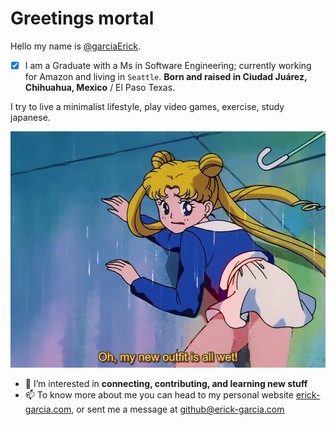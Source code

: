 # Greetings mortal
Hello my name is [@garciaErick](https://github.com/garciaErick).

- [x] I am a Graduate with a Ms in Software Engineering; currently working for Amazon and living in `Seattle`. **Born and raised in Ciudad Juárez, Chihuahua, Mexico** / El Paso Texas. 

I try to live a minimalist lifestyle, play video games, exercise️, study japanese. 

![Alt txt](sailor_wet.png "hello")

- 👀 I’m interested in **connecting, contributing, and learning new stuff**
- 📫 To know more about me you can head to my personal website [erick-garcia.com](https://erick-garcia.com/), or sent me a message at github@erick-garcia.com
